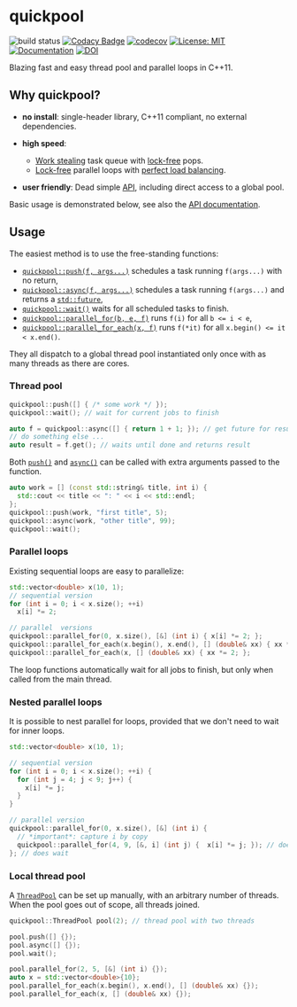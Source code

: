 # quickpool

![build status](https://github.com/tnagler/quickpool/actions/workflows/main.yml/badge.svg?branch=main)
[![Codacy Badge](https://app.codacy.com/project/badge/Grade/ed2deb06d4454ab3b488536426ec3066)](https://www.codacy.com/gh/tnagler/quickpool/dashboard?utm_source=github.com&amp;utm_medium=referral&amp;utm_content=tnagler/quickpool&amp;utm_campaign=Badge_Grade)
[![codecov](https://codecov.io/gh/tnagler/quickpool/branch/main/graph/badge.svg?token=ERPXZC8378)](https://codecov.io/gh/tnagler/quickpool)
[![License: MIT](https://img.shields.io/badge/License-MIT-yellow.svg)](https://opensource.org/licenses/MIT)
[![Documentation](https://img.shields.io/website/http/tnagler.github.io/quickpool.svg)](https://vinecopulib.github.io/pyvinecopulib/)
[![DOI](https://zenodo.org/badge/427536398.svg)](https://zenodo.org/badge/latestdoi/427536398)

Blazing fast and easy thread pool and parallel loops in C++11.

## Why quickpool?

* **no install**: single-header library, C++11 compliant, no external dependencies.

* **high speed**:
  - [Work stealing](https://en.wikipedia.org/wiki/Work_stealing) 
  task queue with [lock-free](https://en.wikipedia.org/wiki/Non-blocking_algorithm#Lock-freedom) pops. 
  - [Lock-free](https://en.wikipedia.org/wiki/Non-blocking_algorithm#Lock-freedom) parallel loops with [perfect load balancing](https://en.wikipedia.org/wiki/Load_balancing_(computing)).

* **user friendly**: Dead simple [API](https://tnagler.github.io/quickpool/), 
  including direct access to a global pool.


Basic usage is demonstrated below, see also the 
[API documentation](https://tnagler.github.io/quickpool/).

## Usage


The easiest method is to use the free-standing functions: 
* [`quickpool::push(f, args...)`](https://tnagler.github.io/quickpool/namespacequickpool.html#affc41895dab281715c271aca3649e830) schedules a task running `f(args...)` with no return,   
* [`quickpool::async(f, args...)`](https://tnagler.github.io/quickpool/namespacequickpool.html#a10575809d24ead3716e312585f90a94a) schedules a task running `f(args...)` and returns a [`std::future`](https://en.cppreference.com/w/cpp/thread/future), 
* [`quickpool::wait()`](https://tnagler.github.io/quickpool/namespacequickpool.html#a086671a25cc4f207112bc82a00688301) waits for all scheduled tasks to finish.
* [`quickpool::parallel_for(b, e, f)`](https://tnagler.github.io/quickpool/namespacequickpool.html#aa72b140a64eabe34cd9302bab837c24c) runs `f(i)` for all `b <= i < e`,
* [`quickpool::parallel_for_each(x, f)`](https://tnagler.github.io/quickpool/namespacequickpool.html#aeb91fe18664b8d06523aba081174abe3) runs `f(*it)` for all  `x.begin() <= it < x.end()`.

They all dispatch to a global thread pool instantiated only once with as many
threads as there are cores.

### Thread pool

```cpp
quickpool::push([] { /* some work */ });
quickpool::wait(); // wait for current jobs to finish

auto f = quickpool::async([] { return 1 + 1; }); // get future for result
// do something else ...
auto result = f.get(); // waits until done and returns result
```

Both [`push()`](https://tnagler.github.io/quickpool/namespacequickpool.html#affc41895dab281715c271aca3649e830)
and [`async()`](https://tnagler.github.io/quickpool/namespacequickpool.html#a10575809d24ead3716e312585f90a94a) 
can be called with extra arguments passed to the function.

```cpp
auto work = [] (const std::string& title, int i) { 
  std::cout << title << ": " << i << std::endl; 
};
quickpool::push(work, "first title", 5);
quickpool::async(work, "other title", 99);
quickpool::wait();
```

### Parallel loops

Existing sequential loops are easy to parallelize:
```cpp
std::vector<double> x(10, 1);
// sequential version
for (int i = 0; i < x.size(); ++i) 
  x[i] *= 2;

// parallel  versions
quickpool::parallel_for(0, x.size(), [&] (int i) { x[i] *= 2; };
quickpool::parallel_for_each(x.begin(), x.end(), [] (double& xx) { xx *= 2; };
quickpool::parallel_for_each(x, [] (double& xx) { xx *= 2; };
```
The loop functions automatically wait for all jobs to finish, but only when 
called from the main thread. 

### Nested parallel loops

It is possible to nest parallel for loops, provided that we don't need to wait
for inner loops.
```cpp
std::vector<double> x(10, 1);

// sequential version
for (int i = 0; i < x.size(); ++i) {
  for (int j = 4; j < 9; j++) {
    x[i] *= j;
  }
}

// parallel version
quickpool::parallel_for(0, x.size(), [&] (int i) { 
  // *important*: capture i by copy
  quickpool::parallel_for(4, 9, [&, i] (int j) {  x[i] *= j; }); // doesn't wait
}; // does wait
```

### Local thread pool

A [`ThreadPool`](https://tnagler.github.io/quickpool/classquickpool_1_1ThreadPool.html) 
can be set up manually, with an arbitrary number of threads. When the pool 
goes out of scope, all threads joined.

```cpp
quickpool::ThreadPool pool(2); // thread pool with two threads

pool.push([] {});
pool.async([] {});
pool.wait();

pool.parallel_for(2, 5, [&] (int i) {});
auto x = std::vector<double>{10};
pool.parallel_for_each(x.begin(), x.end(), [] (double& xx) {});
pool.parallel_for_each(x, [] (double& xx) {});
```
